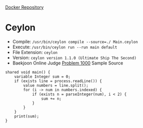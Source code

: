 [Docker Repository](https://registry.hub.docker.com/u/baekjoon/onlinejudge-ceylon)

# Ceylon 

* Compile: `/usr/bin/ceylon compile --source=./ Main.ceylon`
* Execute: `/usr/bin/ceylon run --run main default`
* File Extension: `ceylon`
* Version: `ceylon version 1.1.0 (Ultimate Ship The Second)`
* Baekjoon Online Judge [Problem 1000](https://www.acmicpc.net/problem/1000) Sample Source
````
shared void main() {
    variable Integer sum = 0;
    if (exists line = process.readLine()) {
        value numbers = line.split();      
        for (i -> num in numbers.indexed) {
            if (exists n = parseInteger(num), i < 2) {
                sum += n;
            }
        }
    }
    print(sum);
}
````


